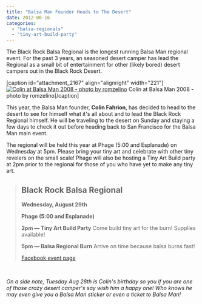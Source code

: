 ```yaml
---
title: "Balsa Man Founder Heads to The Desert"
date: 2012-08-16
categories: 
  - "balsa-regionals"
  - "tiny-art-build-party"
---
```


The Black Rock Balsa Regional is the longest running Balsa Man regional event. For the past 3 years, an seasoned desert camper has lead the Regional as a small bit of entertainment for other (likely bored) desert campers out in the Black Rock Desert.

\[caption id="attachment\_2167" align="alignright" width="221"\][![Colin at Balsa Man 2008 - photo by romzelino](/images/colin-v-man.jpg "Colin at Balsa Man 2008 - photo by romzelino")](https://www.flickr.com/photos/57588753@N00/2815784721/in/photostream/) Colin at Balsa Man 2008 - photo by romzelino\[/caption\]

This year, the Balsa Man founder, **Colin Fahrion**, has decided to head to the desert to see for himself what it's all about and to lead the Black Rock Regional himself. He will be traveling to the desert on Sunday and staying a few days to check it out before heading back to San Francisco for the Balsa Man main event.

The regional will be held this year at Phage (5:00 and Esplanade) on Wednesday at 5pm. Please bring your tiny art and celebrate with other tiny revelers on the small scale! Phage will also be hosting a Tiny Art Build party at 2pm prior to the regional for those of you who have yet to make any tiny art.

> ## Black Rock Balsa Regional
> 
> **Wednesday, August 29th**
> 
> **Phage (5:00 and Esplanade)**
> 
> **2pm — Tiny Art Build Party** Come build tiny art for the burn! Supplies available!
> 
> **5pm — Balsa Regional Burn** Arrive on time because balsa burns fast!
> 
> [Facebook event page](https://www.facebook.com/events/518555551503189/)

 

_On a side note, Tuesday Aug 28th is Colin's birthday so you if you are one of those crazy desert camper's say wish him a happy one! Who knows he may even give you a Balsa Man sticker or even a ticket to Balsa Man!_
